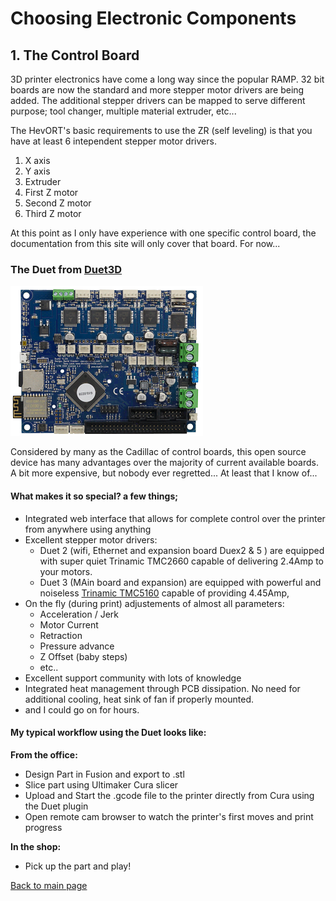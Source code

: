 # Choosing Electronic Components

## 1. The Control Board
3D printer electronics have come a long way since the popular RAMP.  32 bit boards are now the standard and more stepper motor drivers are being added.
The additional stepper drivers can be mapped to serve different purpose; tool changer, multiple material extruder, etc...

The HevORT's basic requirements to use the ZR (self leveling) is that you have at least 6 intependent stepper motor drivers.
1. X axis
2. Y axis
3. Extruder
4. First Z motor
5. Second Z motor
6. Third Z motor

At this point as I only have experience with one specific control board, the documentation from this site will only cover that board. For now...

### The Duet from [Duet3D](https://duet3d.com/)
![alt text](/images/duetboard.png) 

Considered by many as the Cadillac of control boards, this open source device has many advantages over the majority of current available boards.  A bit more expensive, but nobody ever regretted... At least that I know of...

#### What makes it so special?  a few things;
* Integrated web interface that allows for complete control over the printer from anywhere using anything
* Excellent stepper motor drivers:
  * Duet 2 (wifi, Ethernet and expansion board Duex2 & 5 ) are equipped with super quiet Trinamic TMC2660 capable of delivering 2.4Amp to your motors.
  * Duet 3 (MAin board and expansion) are equipped with powerful and noiseless [Trinamic TMC5160](https://www.trinamic.com/products/integrated-circuits/details/tmc5160/) capable of providing 4.45Amp,
* On the fly (during print) adjustements of almost all parameters:
  * Acceleration / Jerk
  * Motor Current
  * Retraction
  * Pressure advance
  * Z Offset (baby steps)
  * etc..
* Excellent support community with lots of knowledge
* Integrated heat management through PCB dissipation.  No need for additional cooling, heat sink of fan if properly mounted.
* and I could go on for hours.

#### My typical workflow using the Duet looks like:

__From the office:__ 
* Design Part in Fusion and export to .stl
* Slice part using Ultimaker Cura slicer
* Upload and Start the .gcode file to the printer directly from Cura using the Duet plugin
* Open remote cam browser to watch the printer's first moves and print progress

__In the shop:__ 
* Pick up the part and play!


[Back to main page](/README.md)
